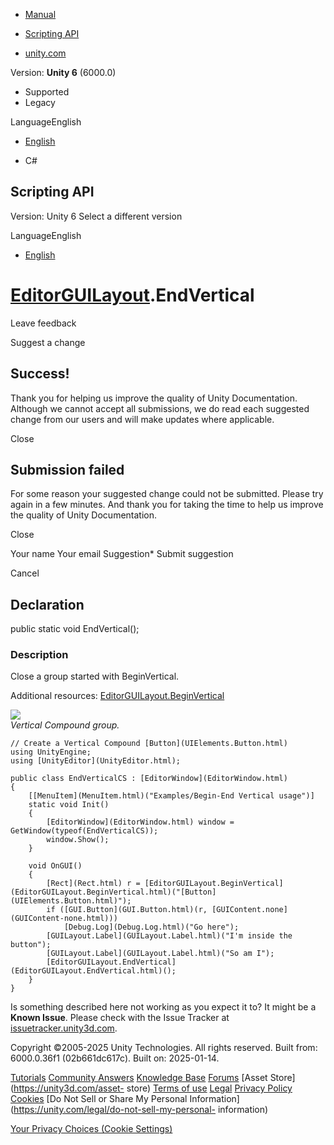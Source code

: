 [ ]()

  * [Manual](../Manual/index.html)
  * [Scripting API](../ScriptReference/index.html)

  * [unity.com](https://unity.com/)

Version: **Unity 6** (6000.0)

  * Supported
  * Legacy

LanguageEnglish

  * [English]()

  * C#

[ ](https://docs.unity3d.com)

## Scripting API

Version: Unity 6 Select a different version

LanguageEnglish

  * [English]()

#  [EditorGUILayout](EditorGUILayout.html).EndVertical

Leave feedback

Suggest a change

## Success!

Thank you for helping us improve the quality of Unity Documentation. Although
we cannot accept all submissions, we do read each suggested change from our
users and will make updates where applicable.

Close

## Submission failed

For some reason your suggested change could not be submitted. Please <a>try
again</a> in a few minutes. And thank you for taking the time to help us
improve the quality of Unity Documentation.

Close

Your name Your email Suggestion* Submit suggestion

Cancel

[ ]()

## Declaration

public static void EndVertical();

### Description

Close a group started with BeginVertical.

Additional resources:
[EditorGUILayout.BeginVertical](EditorGUILayout.BeginVertical.html)  
  
![](../StaticFiles/ScriptRefImages/BeginEndVerticalExample.png)  
_Vertical Compound group._

    
    
    // Create a Vertical Compound [Button](UIElements.Button.html)
    using UnityEngine;
    using [UnityEditor](UnityEditor.html);  
      
    public class EndVerticalCS : [EditorWindow](EditorWindow.html)
    {
        [[MenuItem](MenuItem.html)("Examples/Begin-End Vertical usage")]
        static void Init()
        {
            [EditorWindow](EditorWindow.html) window = GetWindow(typeof(EndVerticalCS));
            window.Show();
        }  
      
        void OnGUI()
        {
            [Rect](Rect.html) r = [EditorGUILayout.BeginVertical](EditorGUILayout.BeginVertical.html)("[Button](UIElements.Button.html)");
            if ([GUI.Button](GUI.Button.html)(r, [GUIContent.none](GUIContent-none.html)))
                [Debug.Log](Debug.Log.html)("Go here");
            [GUILayout.Label](GUILayout.Label.html)("I'm inside the button");
            [GUILayout.Label](GUILayout.Label.html)("So am I");
            [EditorGUILayout.EndVertical](EditorGUILayout.EndVertical.html)();
        }
    }
    

Is something described here not working as you expect it to? It might be a
**Known Issue**. Please check with the Issue Tracker at
[issuetracker.unity3d.com](https://issuetracker.unity3d.com).

Copyright ©2005-2025 Unity Technologies. All rights reserved. Built from:
6000.0.36f1 (02b661dc617c). Built on: 2025-01-14.

[Tutorials](https://unity3d.com/learn) [Community
Answers](https://answers.unity3d.com) [Knowledge
Base](https://support.unity3d.com/hc/en-us)
[Forums](https://forum.unity3d.com) [Asset Store](https://unity3d.com/asset-
store) [Terms of use](https://docs.unity3d.com/Manual/TermsOfUse.html)
[Legal](https://unity.com/legal) [Privacy
Policy](https://unity.com/legal/privacy-policy)
[Cookies](https://unity.com/legal/cookie-policy) [Do Not Sell or Share My
Personal Information](https://unity.com/legal/do-not-sell-my-personal-
information)

[Your Privacy Choices (Cookie Settings)](javascript:void\(0\);)

